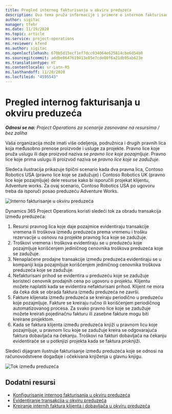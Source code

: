 ```yaml
---
title: Pregled internog fakturisanja u okviru preduzeća
description: Ova tema pruža informacije i primere o internom fakturisanju između preduzeća za projekte.
author: sigitac
manager: tfehr
ms.date: 11/19/2020
ms.topic: article
ms.service: project-operations
ms.reviewer: kfend
ms.author: sigitac
ms.openlocfilehash: 670b5d15ecf1ef7dcc034064e625814cbe6d54b0
ms.sourcegitcommit: addbe0647619413e85e7cde80f6a21db95ab623e
ms.translationtype: HT
ms.contentlocale: sr-Latn-RS
ms.lasthandoff: 11/20/2020
ms.locfileid: "4595543"
---
```

# <a name="intercompany-invoicing-overview"></a>Pregled internog fakturisanja u okviru preduzeća

_**Odnosi se na:** Project Operations za scenarije zasnovane na resursima / bez zaliha_

Vaša organizacija može imati više odeljenja, podružnica i drugih pravnih lica koja međusobno prenose proizvode i usluge za projekte. Pravno lice koje pruža uslugu ili daje proizvod naziva se *pravno lice koje pozajmljuje*. Pravno lice koje prima uslugu ili proizvod naziva se *pravno lice koje se zadužuje*.

Sledeća ilustracija prikazuje tipični scenario kada dva pravna lica, Contoso Robotics USA (pravno lice koje se zadužuje) i Contoso Robotics UK (pravno lice koje pozajmljuje) dele resurse kako bi isporučili projekat klijentu, Adventure works. Za ovaj scenario, Contoso Robotics USA po ugovoru treba da isporuči posao preduzeću Adventure Works.

![Interno fakturisanje u okviru preduzeća](./media/IntercompanyScenario.png) 

Dynamics 365 Project Operations koristi sledeći tok za obradu transakcija između preduzeća:

1. Resursi pravnog lica koje daje pozajmice evidentiraju transakcije vremena ili troškova između preduzeća prema vremenu i trošku rezervacije u osnovu na projekte pravnog lica koje se zadužuje.
2. Troškovi vremena i troškova evidentiraju se u preduzeću koje pozajmljuje korišćenjem jediničnog cenovnika troškova preduzeća koje se zadužuje.
3. Nenaplaćene prodajne transakcije između preduzeća evidentiraju se u kompaniji koja pozajmljuje korišćenjem jediničnog cenovnika troškova preduzeća koje se zadužuje.
4. Nefakturisani prihod se evidentira u preduzeću koje se zadužuje koristeći cenovnik prodajnih cena po ugovoru o projektu. Klijentu možete naplatiti kada se evidentira nefakturisani prihod. Klijent ne mora da čeka dok se obrada faktura između preduzeća ne završi.
5. Fakture klijenata između preduzeća se kreiraju periodično u preduzeću koje pozajmljuje. Fakture se kreiraju ručno ili korišćenjem periodičnog automatizovanog procesa. Za svako pravno lice koje se zadužuje možete kreirati pojedinačnu fakturu ili zasebne fakture mogu biti kreirane projektom.
6. Kada se faktura klijenta između preduzeća knjiži u pravnom licu koje pozajmljuje, u pravnom licu koje se zadužuje kreira se odgovarajuća faktura dobavljača na čekanju. Troškovi na fakturi dobavljača na čekanju evidentiraće se u potknjizi projekta kada se faktura proknjiži.

Sledeći dijagram ilustruje fakturisanje između preduzeća koje se odnosi na računovodstvene događaje i očekivana knjiženja u glavnu knjigu.

![Tok između preduzeća](./media/IntercompanyFlow.png)

## <a name="additional-resources"></a>Dodatni resursi

- [Konfigurisanje internog fakturisanja u okviru preduzeća](configure-intercompany-invoicing.md)
- [Evidentiranje transakcija u okviru preduzeća](create-intercompany-transactions.md)
- [Kreiranje internih faktura klijenta i dobavljača u okviru preduzeća](create-intercompany-customer-vendor-invoices.md)
